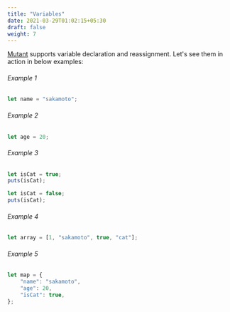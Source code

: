 ```yaml
---
title: "Variables"
date: 2021-03-29T01:02:15+05:30
draft: false
weight: 7
---
```


[Mutant](https://github.com/gaurav-gogia/mutant) supports variable declaration and reassignment. Let's see them in action in below examples:

###### Example 1
```js
let name = "sakamoto";
```

###### Example 2
```js
let age = 20;
```

###### Example 3
```js
let isCat = true;
puts(isCat);

let isCat = false;
puts(isCat);
```

###### Example 4
```js
let array = [1, "sakamoto", true, "cat"];
```

###### Example 5
```js
let map = {
    "name": "sakamoto",
    "age": 20,
    "isCat": true,
};
```